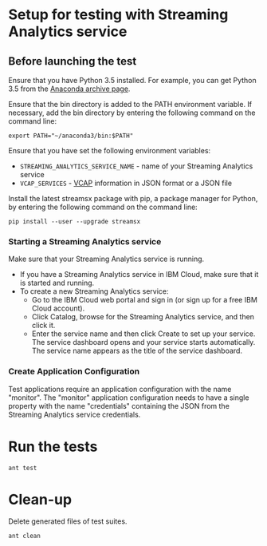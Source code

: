 # Setup for testing with Streaming Analytics service

## Before launching the test

Ensure that you have Python 3.5 installed. For example, you can get Python 3.5 from the [Anaconda archive page](https://repo.continuum.io/archive/index.html).

Ensure that the bin directory is added to the PATH environment variable. If necessary, add the bin directory by entering the following command on the command line:

    export PATH="~/anaconda3/bin:$PATH"

Ensure that you have set the following environment variables:

* `STREAMING_ANALYTICS_SERVICE_NAME` - name of your Streaming Analytics service
* `VCAP_SERVICES` - [VCAP](https://console.bluemix.net/docs/services/StreamingAnalytics/r_vcap_services.html#r_vcap_services) information in JSON format or a JSON file

Install the latest streamsx package with pip, a package manager for Python, by entering the following command on the command line:

    pip install --user --upgrade streamsx


### Starting a Streaming Analytics service

Make sure that your Streaming Analytics service is running.

* If you have a Streaming Analytics service in IBM Cloud, make sure that it is started and running.
* To create a new Streaming Analytics service:
	* Go to the IBM Cloud web portal and sign in (or sign up for a free IBM Cloud account).
	* Click Catalog, browse for the Streaming Analytics service, and then click it.
	* Enter the service name and then click Create to set up your service. The service dashboard opens and your service starts automatically. The service name appears as the title of the service dashboard.

### Create Application Configuration

Test applications require an application configuration with the name "monitor".
The "monitor" application configuration needs to have a single property with the name "credentials" containing the JSON from the Streaming Analytics service credentials.


# Run the tests
```
ant test
```

# Clean-up

Delete generated files of test suites.
```
ant clean
```
